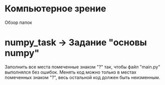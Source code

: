 # Компьютерное зрение 

Обзор папок

# numpy_task -> Задание "основы numpy"

Заполнить все места помеченные знаком "?" так, чтобы файл "main.py" выполнялся без ошибок. Менять код можно только в местах помеченных знаком "?", весь остальной код должен быть неизменным.

